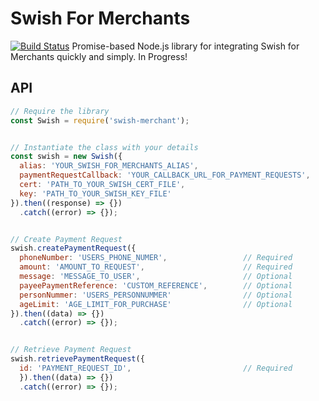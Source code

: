 # Swish For Merchants
[![Build Status](https://travis-ci.com/stebunting/swish-merchant.svg?branch=master)](https://travis-ci.com/stebunting/swish-merchant)
Promise-based Node.js library for integrating Swish for Merchants quickly and simply.
In Progress!

## API
```javascript
// Require the library
const Swish = require('swish-merchant');


// Instantiate the class with your details
const swish = new Swish({
  alias: 'YOUR_SWISH_FOR_MERCHANTS_ALIAS',
  paymentRequestCallback: 'YOUR_CALLBACK_URL_FOR_PAYMENT_REQUESTS',
  cert: 'PATH_TO_YOUR_SWISH_CERT_FILE',
  key: 'PATH_TO_YOUR_SWISH_KEY_FILE'
}).then((response) => {})
  .catch((error) => {});


// Create Payment Request
swish.createPaymentRequest({
  phoneNumber: 'USERS_PHONE_NUMER',                 // Required
  amount: 'AMOUNT_TO_REQUEST',                      // Required
  message: 'MESSAGE_TO_USER',                       // Optional
  payeePaymentReference: 'CUSTOM_REFERENCE',        // Optional
  personNummer: 'USERS_PERSONNUMMER'                // Optional
  ageLimit: 'AGE_LIMIT_FOR_PURCHASE'                // Optional
}).then((data) => {})
  .catch((error) => {});


// Retrieve Payment Request
swish.retrievePaymentRequest({
  id: 'PAYMENT_REQUEST_ID',                         // Required
  }).then((data) => {})
  .catch((error) => {});
```